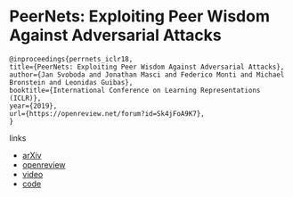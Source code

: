 # PeerNets: Exploiting Peer Wisdom Against Adversarial Attacks

```
@inproceedings{perrnets_iclr18,
title={PeerNets: Exploiting Peer Wisdom Against Adversarial Attacks},
author={Jan Svoboda and Jonathan Masci and Federico Monti and Michael Bronstein and Leonidas Guibas},
booktitle={International Conference on Learning Representations (ICLR)},
year={2019},
url={https://openreview.net/forum?id=Sk4jFoA9K7},
}
```

links
- [arXiv](https://arxiv.org/abs/1806.00088)
- [openreview](https://openreview.net/forum?id=Sk4jFoA9K7)
- [video](https://www.youtube.com/watch?v=VQsG_Yk9KuQ)
- [code](https://github.com/tantara/PeerNets-pytorch)
